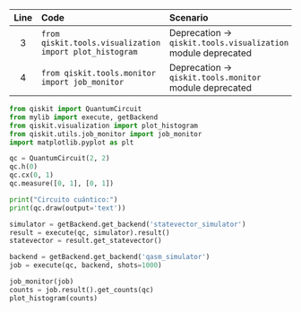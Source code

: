 | Line | Code | Scenario | Reference | Artifact | Refactoring |
| :--: | :--- | :------- | :-------: | :------- | :---------- |
| 3 | `from qiskit.tools.visualization import plot_histogram` | Deprecation -> `qiskit.tools.visualization` module deprecated | Internal Knowledge | `qiskit.tools.visualization` | `from qiskit.visualization import plot_histogram` |
| 4 | `from qiskit.tools.monitor import job_monitor` | Deprecation -> `qiskit.tools.monitor` module deprecated | Internal Knowledge | `qiskit.tools.monitor` | `from qiskit.utils.job_monitor import job_monitor` |


```python
from qiskit import QuantumCircuit
from mylib import execute, getBackend
from qiskit.visualization import plot_histogram
from qiskit.utils.job_monitor import job_monitor
import matplotlib.pyplot as plt

qc = QuantumCircuit(2, 2)
qc.h(0)
qc.cx(0, 1)
qc.measure([0, 1], [0, 1])

print("Circuito cuántico:")
print(qc.draw(output='text'))

simulator = getBackend.get_backend('statevector_simulator')
result = execute(qc, simulator).result()
statevector = result.get_statevector()

backend = getBackend.get_backend('qasm_simulator')
job = execute(qc, backend, shots=1000)

job_monitor(job)
counts = job.result().get_counts(qc)
plot_histogram(counts)
```
